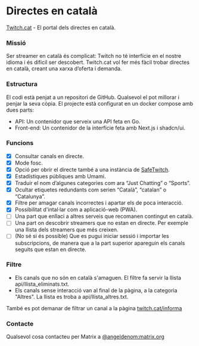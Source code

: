 # Directes en català
 
[Twitch.cat](https://twitch.cat/) - El portal dels directes en català.

### Missió

Ser streamer en català és complicat: Twitch no té interfície en el nostre idioma i és difícil ser descobert. Twitch.cat vol fer més fàcil trobar directes en català, creant una xarxa d’oferta i demanda.

### Estructura

El codi està penjat a un repositori de GitHub. Qualsevol el pot millorar i penjar la seva còpia. El projecte està configurat en un docker compose amb dues parts:

- API: Un contenidor que serveix una API feta en Go.
- Front-end: Un contenidor de la interfície feta amb Next.js i shadcn/ui.

### Funcions

- [x] Consultar canals en directe.
- [x] Mode fosc.
- [x] Opció per obrir el directe també a una instància de [SafeTwitch](https://codeberg.org/SafeTwitch/safetwitch).
- [x] Estadístiques públiques amb Umami.
- [x] Traduir el nom d’algunes categories com ara “Just Chatting” o “Sports”.
- [x] Ocultar etiquetes redundants com serien “Català”, “catalan” o “Catalunya”.
- [x] Filtre per amagar canals incorrectes i apartar els de poca interacció.
- [x] Possibilitat d'intal·lar com a aplicació-web (PWA).
- [ ] Una part que enllaci a altres serveis que recomanen contingut en català.
- [ ] Una part on descobrir streamers que no estan en directe. Per exemple una llista dels streamers que més creixen.
- [ ] (No sé si és possible) Que es pugui iniciar sessió i importar les subscripcions, de manera que a la part superior apareguin els canals seguits que estan en directe.

### Filtre

- Els canals que no són en català s'amaguen. El filtre fa servir la llista api/llista_eliminats.txt.
- Els canals sense interacció van al final de la pàgina, a la categoria "Altres". La llista es troba a api/llista_altres.txt.

També es pot demanar de filtrar un canal a la pàgina [twitch.cat/informa](https://twitch.cat/informa)

### Contacte

Qualsevol cosa contacteu per Matrix a [@angeldenom:matrix.org](https://matrix.to/#/@angeldenom:matrix.org)